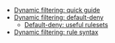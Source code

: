 - [Dynamic filtering: quick guide](https://github.com/gorhill/uBlock/wiki/Dynamic-filtering:-quick-guide)
- [Dynamic filtering: default-deny](https://github.com/gorhill/uBlock/wiki/Dynamic-filtering:-default-deny)
    - [Default-deny: useful rulesets](https://github.com/gorhill/uBlock/wiki/Dynamic-filtering:-default-deny:-useful-rulesets)
- [Dynamic filtering: rule syntax](https://github.com/gorhill/uBlock/wiki/Dynamic-filtering:-rule-syntax)